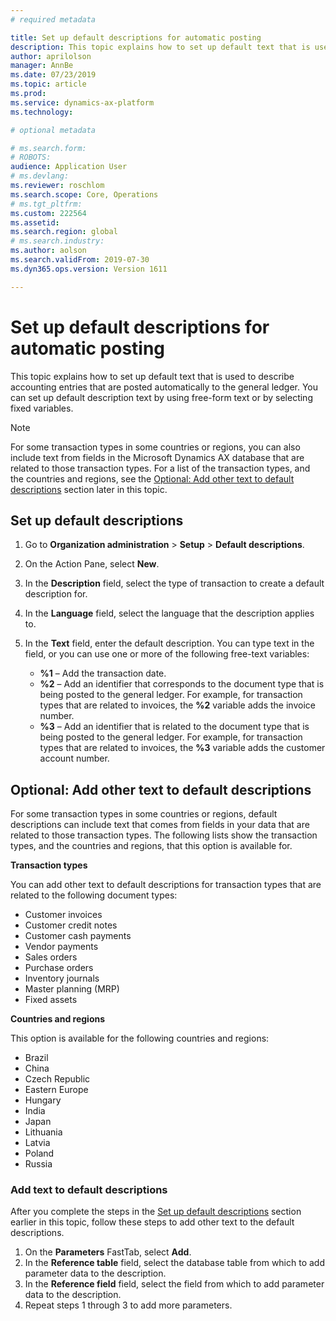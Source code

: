 ```yaml
---
# required metadata

title: Set up default descriptions for automatic posting
description: This topic explains how to set up default text that is used to describe accounting entries that are posted automatically to the general ledger. You can set up default description text by using free-form text or by selecting fixed variables.
author: aprilolson
manager: AnnBe
ms.date: 07/23/2019
ms.topic: article
ms.prod: 
ms.service: dynamics-ax-platform
ms.technology: 

# optional metadata

# ms.search.form: 
# ROBOTS: 
audience: Application User
# ms.devlang: 
ms.reviewer: roschlom
ms.search.scope: Core, Operations
# ms.tgt_pltfrm: 
ms.custom: 222564
ms.assetid: 
ms.search.region: global
# ms.search.industry: 
ms.author: aolson
ms.search.validFrom: 2019-07-30
ms.dyn365.ops.version: Version 1611

---
```


# Set up default descriptions for automatic posting

This topic explains how to set up default text that is used to describe accounting entries that are posted automatically to the general ledger. You can set up default description text by using free-form text or by selecting fixed variables.

> [!NOTE]
> For some transaction types in some countries or regions, you can also include text from fields in the Microsoft Dynamics AX database that are related to those transaction types. For a list of the transaction types, and the countries and regions, see the [Optional: Add other text to default descriptions](#optional-add-other-text-to-default-descriptions) section later in this topic.

## Set up default descriptions

1. Go to **Organization administration** \> **Setup** \> **Default descriptions**.
2. On the Action Pane, select **New**.
3. In the **Description** field, select the type of transaction to create a default description for.
4. In the **Language** field, select the language that the description applies to.
5. In the **Text** field, enter the default description. You can type text in the field, or you can use one or more of the following free-text variables:

    - **%1** – Add the transaction date.
    - **%2** – Add an identifier that corresponds to the document type that is being posted to the general ledger. For example, for transaction types that are related to invoices, the **%2** variable adds the invoice number.
    - **%3** – Add an identifier that is related to the document type that is being posted to the general ledger. For example, for transaction types that are related to invoices, the **%3** variable adds the customer account number.

## Optional: Add other text to default descriptions

For some transaction types in some countries or regions, default descriptions can include text that comes from fields in your data that are related to those transaction types. The following lists show the transaction types, and the countries and regions, that this option is available for.

**Transaction types**

You can add other text to default descriptions for transaction types that are related to the following document types:

- Customer invoices
- Customer credit notes
- Customer cash payments
- Vendor payments
- Sales orders
- Purchase orders
- Inventory journals
- Master planning (MRP)
- Fixed assets

**Countries and regions**

This option is available for the following countries and regions:

- Brazil
- China
- Czech Republic
- Eastern Europe
- Hungary
- India
- Japan
- Lithuania
- Latvia
- Poland
- Russia

### Add text to default descriptions

After you complete the steps in the [Set up default descriptions](#set-up-default-descriptions) section earlier in this topic, follow these steps to add other text to the default descriptions.

1. On the **Parameters** FastTab, select **Add**.
2. In the **Reference table** field, select the database table from which to add parameter data to the description.
3. In the **Reference field** field, select the field from which to add parameter data to the description.
4. Repeat steps 1 through 3 to add more parameters.
